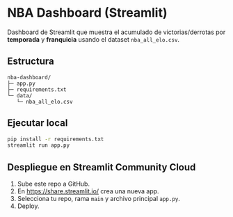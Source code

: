 
# NBA Dashboard (Streamlit)

Dashboard de Streamlit que muestra el acumulado de victorias/derrotas por **temporada** y **franquicia** usando el dataset `nba_all_elo.csv`.

## Estructura
```
nba-dashboard/
├─ app.py
├─ requirements.txt
└─ data/
   └─ nba_all_elo.csv
```

## Ejecutar local
```bash
pip install -r requirements.txt
streamlit run app.py
```

## Despliegue en Streamlit Community Cloud
1. Sube este repo a GitHub.
2. En https://share.streamlit.io/ crea una nueva app.
3. Selecciona tu repo, rama `main` y archivo principal `app.py`.
4. Deploy.
